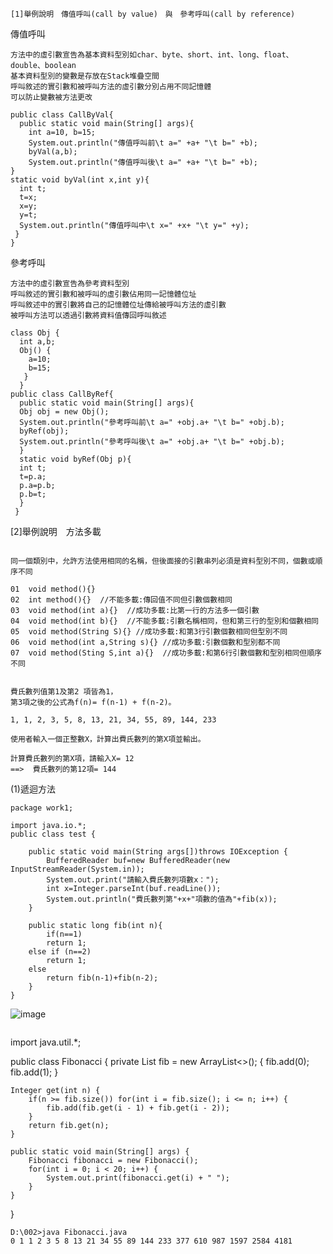 ````
[1]舉例說明　傳值呼叫(call by value)　與　參考呼叫(call by reference)

````

傳值呼叫
```
方法中的虛引數宣告為基本資料型別如char、byte、short、int、long、float、double、boolean
基本資料型別的變數是存放在Stack堆疊空間
呼叫敘述的實引數和被呼叫方法的虛引數分別占用不同記憶體
可以防止變數被方法更改

public class CallByVal{
  public static void main(String[] args){
    int a=10, b=15;
    System.out.println("傳值呼叫前\t a=" +a+ "\t b=" +b);
    byVal(a,b);
    System.out.println("傳值呼叫後\t a=" +a+ "\t b=" +b);
}
static void byVal(int x,int y){
  int t;
  t=x;
  x=y;
  y=t;
  System.out.println("傳值呼叫中\t x=" +x+ "\t y=" +y);
 }
}
````
參考呼叫
```
方法中的虛引數宣告為參考資料型別
呼叫敘述的實引數和被呼叫的虛引數佔用同一記憶體位址
呼叫敘述中的實引數將自己的記憶體位址傳給被呼叫方法的虛引數
被呼叫方法可以透過引數將資料值傳回呼叫敘述

class Obj {
  int a,b;
  Obj() {
    a=10;
    b=15;
   }
  }
public class CallByRef{
  public static void main(String[] args){
  Obj obj = new Obj();
  System.out.println("參考呼叫前\t a=" +obj.a+ "\t b=" +obj.b);
  byRef(obj);
  System.out.println("參考呼叫後\t a=" +obj.a+ "\t b=" +obj.b);
  }
  static void byRef(Obj p){
  int t;
  t=p.a;
  p.a=p.b;
  p.b=t;
  }
 }
 ````
[2]舉例說明　方法多載
```

同一個類別中，允許方法使用相同的名稱，但後面接的引數串列必須是資料型別不同，個數或順序不同

01  void method(){} 
02  int method(){}  //不能多載:傳回值不同但引數個數相同
03  void method(int a){}  //成功多載:比第一行的方法多一個引數
04  void method(int b){}  //不能多載:引數名稱相同，但和第三行的型別和個數相同
05  void method(String S){} //成功多載:和第3行引數個數相同但型別不同
06  void method(int a,String s){} //成功多載:引數個數和型別都不同
07  void method(Sting S,int a){}  //成功多載:和第6行引數個數和型別相同但順序不同


````
```
費氏數列值第1及第2 項皆為1，
第3項之後的公式為f(n)= f(n-1) + f(n-2)。

1, 1, 2, 3, 5, 8, 13, 21, 34, 55, 89, 144, 233

使用者輸入一個正整數X，計算出費氏數列的第X項並輸出。

計算費氏數列的第X項，請輸入X= 12  
==>  費氏數列的第12項= 144
````
(1)遞迴方法

```
package work1;

import java.io.*;
public class test {

    public static void main(String args[])throws IOException {
     	BufferedReader buf=new BufferedReader(new InputStreamReader(System.in));
     	System.out.print("請輸入費氏數列項數x：");
     	int x=Integer.parseInt(buf.readLine());
     	System.out.println("費氏數列第"+x+"項數的值為"+fib(x));
    }
    
    public static long fib(int n){
        if(n==1)
		return 1;
	else if (n==2)
		return 1;
	else
		return fib(n-1)+fib(n-2); 
    }   
}
   ```
  ![image](https://user-images.githubusercontent.com/71476863/116528981-047f7e80-a90f-11eb-8950-808feb555d9b.png)
  ```
  ````
  import java.util.*;

public class Fibonacci {
    private List<Integer> fib = new ArrayList<>();
    {
        fib.add(0);
        fib.add(1);
    }
    
    Integer get(int n) {
        if(n >= fib.size()) for(int i = fib.size(); i <= n; i++) {
            fib.add(fib.get(i - 1) + fib.get(i - 2));
        }
        return fib.get(n);
    }
    
    public static void main(String[] args) {
        Fibonacci fibonacci = new Fibonacci();
        for(int i = 0; i < 20; i++) {
            System.out.print(fibonacci.get(i) + " ");
        }
    }
}
```
D:\002>java Fibonacci.java
0 1 1 2 3 5 8 13 21 34 55 89 144 233 377 610 987 1597 2584 4181
``````


   
 
 

